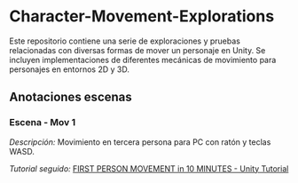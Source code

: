 # Character-Movement-Explorations
Este repositorio contiene una serie de exploraciones y pruebas relacionadas con diversas formas de mover un personaje en Unity. Se incluyen implementaciones de diferentes mecánicas de movimiento para personajes en entornos 2D y 3D.

## Anotaciones escenas
### Escena - Mov 1
_Descripción:_ Movimiento en tercera persona para PC con ratón y teclas WASD.

_Tutorial seguido:_ [FIRST PERSON MOVEMENT in 10 MINUTES - Unity Tutorial](https://www.youtube.com/watch?v=f473C43s8nE)

